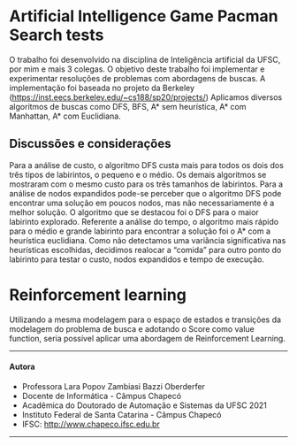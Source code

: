 # Artificial Intelligence Game Pacman Search tests

O trabalho foi desenvolvido na disciplina de Inteligência artificial da UFSC, por mim e mais 3 colegas.
O objetivo deste trabalho foi implementar e experimentar resoluções de problemas com abordagens de buscas.
A implementação foi baseada no projeto da Berkeley (https://inst.eecs.berkeley.edu/~cs188/sp20/projects/)
Aplicamos diversos algoritmos de buscas como DFS, BFS, A* sem heurística, A* com Manhattan, A* com Euclidiana.

## Discussões e considerações

Para a análise de custo, o algoritmo DFS custa mais para todos os dois dos três
tipos de labirintos, o pequeno e o médio. Os demais algoritmos se mostraram com o mesmo
custo para os três tamanhos de labirintos.
Para a análise de nodos expandidos pode-se perceber que o algoritmo DFS pode
encontrar uma solução em poucos nodos, mas não necessariamente é a melhor solução. O
algoritmo que se destacou foi o DFS para o maior labirinto explorado.
Referente a análise do tempo, o algoritmo mais rápido para o médio e grande
labirinto para encontrar a solução foi o A* com a heurística euclidiana.
Como não detectamos uma variância significativa nas heurísticas escolhidas,
decidimos realocar a “comida” para outro ponto do labirinto para testar o custo, nodos
expandidos e tempo de execução.

# Reinforcement learning
Utilizando a mesma modelagem para o espaço de estados e transições da modelagem do
problema de busca e adotando o Score como value function, seria possível aplicar uma abordagem
de Reinforcement Learning.

-------------------------------------------------------------------------------------------------
#### Autora
- Professora Lara Popov Zambiasi Bazzi Oberderfer
- Docente de Informática - Câmpus Chapecó
- Acadêmica do Doutorado de Automação e Sistemas da UFSC 2021  
- Instituto Federal de Santa Catarina - Câmpus Chapecó
- IFSC: http://www.chapeco.ifsc.edu.br
-------------------------------------------------------------------------------------------------
